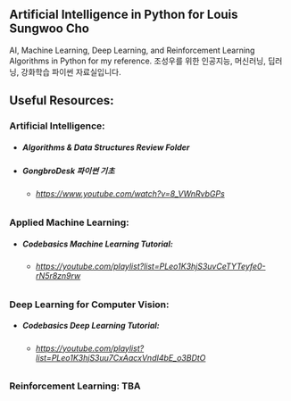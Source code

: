 ## Artificial Intelligence in Python for Louis Sungwoo Cho

AI, Machine Learning, Deep Learning, and Reinforcement Learning Algorithms in Python for my reference.
조성우를 위한 인공지능, 머신러닝, 딥러닝, 강화학습 파이썬 자료실입니다. 

## Useful Resources:

### Artificial Intelligence: 
 - ##### Algorithms & Data Structures Review Folder
 - ##### GongbroDesk 파이썬 기초
    - ###### https://www.youtube.com/watch?v=8_VWnRvbGPs
   

### Applied Machine Learning: 
 - ##### Codebasics Machine Learning Tutorial: 
   - ###### https://youtube.com/playlist?list=PLeo1K3hjS3uvCeTYTeyfe0-rN5r8zn9rw

### Deep Learning for Computer Vision: 
 - ##### Codebasics Deep Learning Tutorial:
   - ###### https://youtube.com/playlist?list=PLeo1K3hjS3uu7CxAacxVndI4bE_o3BDtO

### Reinforcement Learning: TBA
